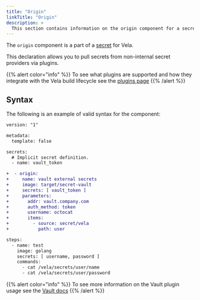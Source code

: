 ```yaml
---
title: "Origin"
linkTitle: "Origin"
description: >
  This section contains information on the origin component for a secret.
---
```


The `origin` component is a part of a [secret](/docs/concepts/pipeline/secrets/) for Vela.

This declaration allows you to pull secrets from non-internal secret providers via plugins.

{{% alert color="info" %}}
To see what plugins are supported and how they integrate with the Vela build lifecycle see the [plugins page](/docs/plugins/secrets/)
{{% /alert %}}

## Syntax

The following is an example of valid syntax for the component:

```diff
version: "1"

metadata:
  template: false

secrets:
  # Implicit secret definition.
  - name: vault_token

+  - origin:
+     name: vault external secrets
+     image: target/secret-vault
+     secrets: [ vault_token ]
+     parameters:
+       addr: vault.company.com
+       auth_method: token
+       username: octocat
+       items:
+         - source: secret/vela
+           path: user

steps:
  - name: test
    image: golang
    secrets: [ username, password ]
    commands:
      - cat /vela/secrets/user/name
      - cat /vela/secrets/user/password
```

{{% alert color="info" %}}
To see more information on the Vault plugin usage see the [Vault docs](docs/plugins/secret/registry/vault)
{{% /alert %}}